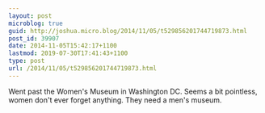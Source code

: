 ```yaml
---
layout: post
microblog: true
guid: http://joshua.micro.blog/2014/11/05/t529856201744719873.html
post_id: 39907
date: 2014-11-05T15:42:17+1100
lastmod: 2019-07-30T17:41:43+1100
type: post
url: /2014/11/05/t529856201744719873.html
---
```

Went past the Women's Museum in Washington DC. Seems a bit pointless, women don't ever forget anything. They need a men's museum.
